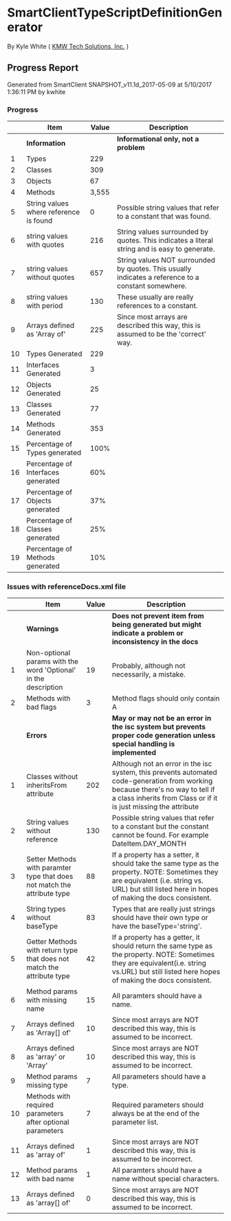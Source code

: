 # SmartClientTypeScriptDefinitionGenerator 

By Kyle White ( [KMW Tech Solutions, Inc.](http://kmwTech.com/) )

## Progress Report
 
Generated from SmartClient SNAPSHOT_v11.1d_2017-05-09 at 5/10/2017 1:36:11 PM by kwhite

### Progress

|   |Item|Value|Description|
|---|--- |---  |---        |
||**Information**||**Informational only, not a problem**|
|1|Types|229||
|2|Classes|309||
|3|Objects|67||
|4|Methods|3,555||
|5|String values where reference is found|0|Possible string values that refer to a constant that was found.|
|6|string values with quotes|216|String values surrounded by quotes. This indicates a literal string and is easy to generate.|
|7|string values without quotes|657|String values NOT surrounded by quotes. This usually indicates a reference to a constant somewhere.|
|8|string values with period|130|These usually are really references to a constant.|
|9|Arrays defined as 'Array of'|225|Since most arrays are described this way, this is assumed to be the 'correct' way.|
|10|Types Generated|229||
|11|Interfaces Generated|3||
|12|Objects Generated|25||
|13|Classes Generated|77||
|14|Methods Generated|353||
|15|Percentage of Types generated|100%||
|16|Percentage of Interfaces generated|60%||
|17|Percentage of Objects generated|37%||
|18|Percentage of Classes generated|25%||
|19|Percentage of Methods generated|10%||


### Issues with referenceDocs.xml file


|   |Item|Value|Description|
|---|--- |---  |---        |
||**Warnings**||**Does not prevent item from being generated but might indicate a problem or inconsistency in the docs**|
|1|Non-optional params with the word 'Optional' in the description|19|Probably, although not necessarily, a mistake.|
|2|Methods with bad flags|3|Method flags should only contain A|
||**Errors**||**May or may not be an error in the isc system but prevents proper code generation unless special handling is implemented**|
|1|Classes without inheritsFrom attribute|202|Although not an error in the isc system, this prevents automated code-generation from working because there's no way to tell if a class inherits from Class or if it is just missing the attribute|
|2|String values without reference|130|Possible string values that refer to a constant but the constant cannot be found. For example DateItem.DAY_MONTH|
|3|Setter Methods with paramter type that does not match the attribute type|88|If a property has a setter, it should take the same type as the property. NOTE: Sometimes they are equivalent (i.e. string vs. URL) but still listed here in hopes of making the docs consistent.|
|4|String types without baseType|83|Types that are really just strings should have their own type or have the baseType='string'.|
|5|Getter Methods with return type that does not match the attribute type|42|If a property has a getter, it should return the same type as the property. NOTE: Sometimes they are equivalent(i.e. string vs.URL) but still listed here hopes of making the docs consistent.|
|6|Method params with missing name|15|All paramters should have a name.|
|7|Arrays defined as 'Array[] of'|10|Since most arrays are NOT described this way, this is assumed to be incorrect.|
|8|Arrays defined as 'array' or 'Array'|10|Since most arrays are NOT described this way, this is assumed to be incorrect.|
|9|Method params missing type|7|All parameters should have a type.|
|10|Methods with required parameters after optional parameters|7|Required parameters should always be at the end of the parameter list.|
|11|Arrays defined as 'array of'|1|Since most arrays are NOT described this way, this is assumed to be incorrect.|
|12|Method params with bad name|1|All paramters should have a name without special characters.|
|13|Arrays defined as 'array[] of'|0|Since most arrays are NOT described this way, this is assumed to be incorrect.|
